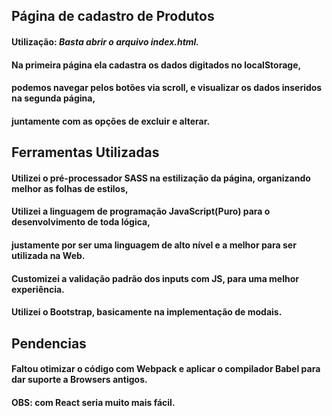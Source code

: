## Página de cadastro de Produtos 

#### Utilização: *Basta abrir o arquivo index.html.*

#### Na primeira página ela cadastra os dados digitados no localStorage, 
#### podemos navegar pelos botões via scroll, e visualizar os dados inseridos na segunda página,
#### juntamente com as opções de excluir e alterar.

## Ferramentas Utilizadas

#### Utilizei o pré-processador SASS na estilização da página, organizando melhor as folhas de estilos,
#### Utilizei a linguagem de programação JavaScript(Puro) para o desenvolvimento de toda lógica,
#### justamente por ser uma linguagem de alto nível e a melhor para ser utilizada na Web.
#### Customizei a validação padrão dos inputs com JS, para uma melhor experiência.
#### Utilizei o Bootstrap, basicamente na implementação de modais.

## Pendencias

#### Faltou otimizar o código com Webpack e aplicar o compilador Babel para dar suporte a Browsers antigos.

#### OBS: com React seria muito mais fácil.